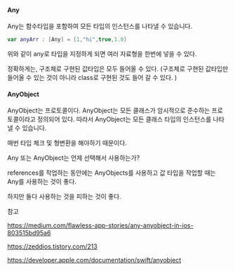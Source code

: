 #### Any

Any는 함수타입을 포함하여 모든 타입의 인스턴스를 나타낼 수 있습니다. 

```swift
var anyArr : [Any] = [1,"hi",true,1.0]
```

위와 같이 any로 타입을 지정하게 되면 여러 자료형을 한번에 넣을 수 있다. 

정확하게는, 구조체로 구현된 값타입은 모두 들어올 수 있다. (구조체로 구현된 값타입만 들어올 수 있는 것이 아니라 class로 구현된 것도 들어 갈 수 있다. )

#### AnyObject

AnyObject는 프로토콜이다. AnyObject는 모든 클래스가 암시적으로 준수하는 프로토콜이라고 정의되어 있다. 따라서 AnyObject는 모든 클래스 타입의 인스턴스를 나타낼 수 있습니다. 

매번 타입 체크 및 형변환을 해야하기 때문이다. 



Any 또는 AnyObject는 언제 선택해서 사용하는가?

references를 작업하는 동안에는 AnyObjects를 사용하고 값 타입을 작업할 때는 Any를 사용하는 것이 좋다. 

하지만 둘다 사용하는 것을 피하는 것이 좋다. 



참고

https://medium.com/flawless-app-stories/any-anyobject-in-ios-803515bd95a6

https://zeddios.tistory.com/213

https://developer.apple.com/documentation/swift/anyobject

